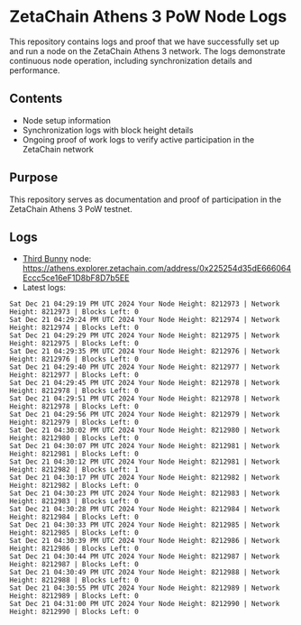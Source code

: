# ZetaChain Athens 3 PoW Node Logs
This repository contains logs and proof that we have successfully set up and run a node on the ZetaChain Athens 3 network. The logs demonstrate continuous node operation, including synchronization details and performance.

## Contents
- Node setup information
- Synchronization logs with block height details
- Ongoing proof of work logs to verify active participation in the ZetaChain network

## Purpose
This repository serves as documentation and proof of participation in the ZetaChain Athens 3 PoW testnet.

## Logs

- [Third Bunny](https://thirdbunny.xyz/) node: https://athens.explorer.zetachain.com/address/0x225254d35dE666064Eccc5ce16eF1D8bF8D7b5EE
- Latest logs:
```
Sat Dec 21 04:29:19 PM UTC 2024 Your Node Height: 8212973 | Network Height: 8212973 | Blocks Left: 0
Sat Dec 21 04:29:24 PM UTC 2024 Your Node Height: 8212974 | Network Height: 8212974 | Blocks Left: 0
Sat Dec 21 04:29:29 PM UTC 2024 Your Node Height: 8212975 | Network Height: 8212975 | Blocks Left: 0
Sat Dec 21 04:29:35 PM UTC 2024 Your Node Height: 8212976 | Network Height: 8212976 | Blocks Left: 0
Sat Dec 21 04:29:40 PM UTC 2024 Your Node Height: 8212977 | Network Height: 8212977 | Blocks Left: 0
Sat Dec 21 04:29:45 PM UTC 2024 Your Node Height: 8212978 | Network Height: 8212978 | Blocks Left: 0
Sat Dec 21 04:29:51 PM UTC 2024 Your Node Height: 8212978 | Network Height: 8212978 | Blocks Left: 0
Sat Dec 21 04:29:56 PM UTC 2024 Your Node Height: 8212979 | Network Height: 8212979 | Blocks Left: 0
Sat Dec 21 04:30:02 PM UTC 2024 Your Node Height: 8212980 | Network Height: 8212980 | Blocks Left: 0
Sat Dec 21 04:30:07 PM UTC 2024 Your Node Height: 8212981 | Network Height: 8212981 | Blocks Left: 0
Sat Dec 21 04:30:12 PM UTC 2024 Your Node Height: 8212981 | Network Height: 8212982 | Blocks Left: 1
Sat Dec 21 04:30:17 PM UTC 2024 Your Node Height: 8212982 | Network Height: 8212982 | Blocks Left: 0
Sat Dec 21 04:30:23 PM UTC 2024 Your Node Height: 8212983 | Network Height: 8212983 | Blocks Left: 0
Sat Dec 21 04:30:28 PM UTC 2024 Your Node Height: 8212984 | Network Height: 8212984 | Blocks Left: 0
Sat Dec 21 04:30:33 PM UTC 2024 Your Node Height: 8212985 | Network Height: 8212985 | Blocks Left: 0
Sat Dec 21 04:30:39 PM UTC 2024 Your Node Height: 8212986 | Network Height: 8212986 | Blocks Left: 0
Sat Dec 21 04:30:44 PM UTC 2024 Your Node Height: 8212987 | Network Height: 8212987 | Blocks Left: 0
Sat Dec 21 04:30:49 PM UTC 2024 Your Node Height: 8212988 | Network Height: 8212988 | Blocks Left: 0
Sat Dec 21 04:30:55 PM UTC 2024 Your Node Height: 8212989 | Network Height: 8212989 | Blocks Left: 0
Sat Dec 21 04:31:00 PM UTC 2024 Your Node Height: 8212990 | Network Height: 8212990 | Blocks Left: 0
```
